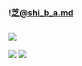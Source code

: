 ### !芝@shi_b_a.md
![](https://pbs.twimg.com/profile_banners/4277376380/1557919927)
---
![](https://pbs.twimg.com/media/D8-4uIPU4AAUbgL.jpg)
![](https://pbs.twimg.com/media/D8-4gAUUEAA0M7c.jpg)
